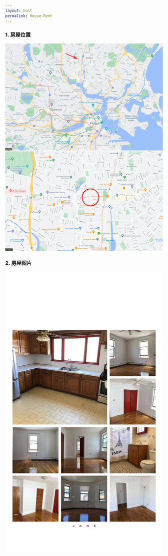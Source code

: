 ```yaml
---
layout: post
permalink: House-Rent
---
```

### 1. 房屋位置

![](/assets/img/blogs/2021-06-24/map0.png)
![](/assets/img/blogs/2021-06-24/map1.png)

### 2. 房屋图片

![](/assets/img/blogs/2021-06-24/pic0.jpg)